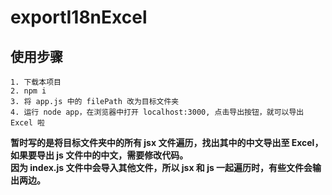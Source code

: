 <!--
 * @Description: file content
 * @Author: RongWei
 * @Date: 2019-09-09 09:27:10
 * @LastEditors: RongWei
 * @LastEditTime: 2019-09-11 20:07:59
 -->
# exportI18nExcel

## 使用步骤
```
1. 下载本项目
2. npm i
3. 将 app.js 中的 filePath 改为目标文件夹
4. 运行 node app，在浏览器中打开 localhost:3000, 点击导出按钮，就可以导出 Excel 啦
```

**暂时写的是将目标文件夹中的所有 jsx 文件遍历，找出其中的中文导出至 Excel，如果要导出 js 文件中的中文，需要修改代码。**    
**因为 index.js 文件中会导入其他文件，所以 jsx 和 js 一起遍历时，有些文件会输出两边。**